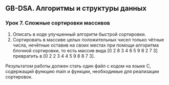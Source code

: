 ## GB-DSA. Алгоритмы и структуры данных
### Урок 7. Сложные сортировки массивов

1. Описать в коде улучшенный алгоритм быстрой сортировки.
2. Сортировать в массиве целых положительных чисел только чётные числа, нечётные оставив на своих местах при помощи алгоритма блочной сортировки, то есть массив вида [0 2 8 3 4 6 5 9 8 2 7 3] превратить в [0 2 2 3 4 4 5 9 8 8 7 3].

Результатом работы должен стать один файл с кодом на языке С, содержащий функцию main и функции, необходимые для реализации сортировок.
